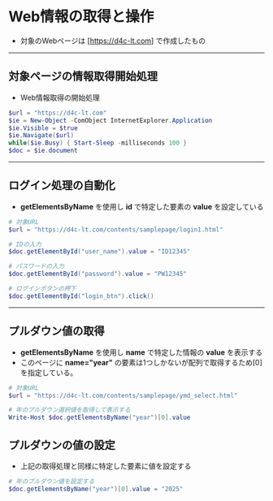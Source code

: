# Web情報の取得と操作

* 対象のWebページは [<https://d4c-lt.com>] で作成したもの

***

## 対象ページの情報取得開始処理

* Web情報取得の開始処理

```PowerShell
$url = "https://d4c-lt.com"
$ie = New-Object -ComObject InternetExplorer.Application
$ie.Visible = $true
$ie.Navigate($url)
while($ie.Busy) { Start-Sleep -milliseconds 100 }
$doc = $ie.document
```

***

## ログイン処理の自動化

* __getElementsByName__ を使用し __id__ で特定した要素の __value__ を設定している

```PowerShell
# 対象URL
$url = "https://d4c-lt.com/contents/samplepage/login1.html"

# IDの入力
$doc.getElementById("user_name").value = "ID12345"

# パスワードの入力
$doc.getElementById("password").value = "PW12345"

# ログインボタンの押下
$doc.getElementById("login_btn").click()
```

***

## プルダウン値の取得

* __getElementsByName__ を使用し __name__ で特定した情報の __value__ を表示する
* このページに __name="year"__ の要素は1つしかないが配列で取得するため[0]を指定している。

```PowerShell
# 対象URL
$url = "https://d4c-lt.com/contents/samplepage/ymd_select.html"

# 年のプルダウン選択値を取得して表示する
Write-Host $doc.getElementsByName("year")[0].value
```

## プルダウンの値の設定

* 上記の取得処理と同様に特定した要素に値を設定する

```PowerShell
# 年のプルダウン値を設定する
$doc.getElementsByName("year")[0].value = "2025"
```
